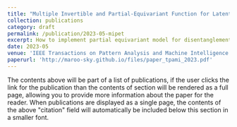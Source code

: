 ```yaml
---
title: "Multiple Invertible and Partial-Equivariant Function for Latent Vector Transformation to Enhance Disentanglement in VAEs"
collection: publications
category: draft
permalink: /publication/2023-05-mipet
excerpt: How to implement partial equivariant model for disentanglement learning?
date: 2023-05
venue: 'IEEE Transactions on Pattern Analysis and Machine Intelligence (under review)'
paperurl: 'http://maroo-sky.github.io/files/paper_tpami_2023.pdf'
---
```


The contents above will be part of a list of publications, if the user clicks the link for the publication than the contents of section will be rendered as a full page, allowing you to provide more information about the paper for the reader. When publications are displayed as a single page, the contents of the above "citation" field will automatically be included below this section in a smaller font.
